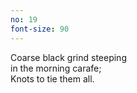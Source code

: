 ```yaml
---
no: 19
font-size: 90
---
```


Coarse black grind steeping  
in the morning carafe;  
Knots to tie them all. 
